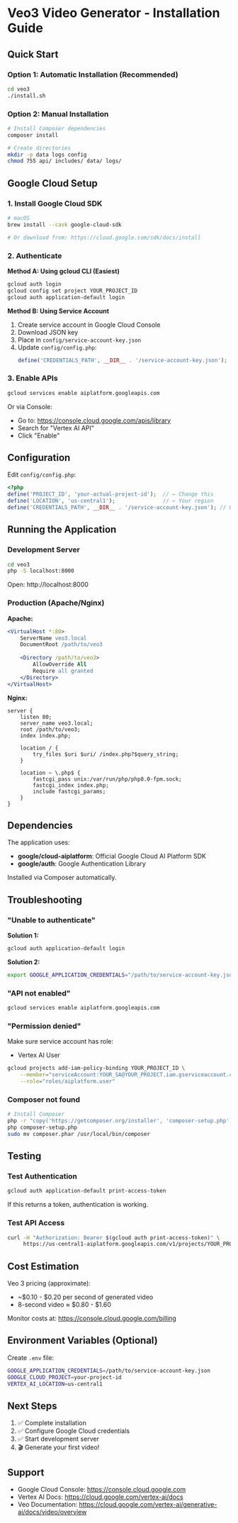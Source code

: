 # Veo3 Video Generator - Installation Guide

## Quick Start

### Option 1: Automatic Installation (Recommended)

```bash
cd veo3
./install.sh
```

### Option 2: Manual Installation

```bash
# Install Composer dependencies
composer install

# Create directories
mkdir -p data logs config
chmod 755 api/ includes/ data/ logs/
```

## Google Cloud Setup

### 1. Install Google Cloud SDK

```bash
# macOS
brew install --cask google-cloud-sdk

# Or download from: https://cloud.google.com/sdk/docs/install
```

### 2. Authenticate

**Method A: Using gcloud CLI (Easiest)**
```bash
gcloud auth login
gcloud config set project YOUR_PROJECT_ID
gcloud auth application-default login
```

**Method B: Using Service Account**
1. Create service account in Google Cloud Console
2. Download JSON key
3. Place in `config/service-account-key.json`
4. Update `config/config.php`:
   ```php
   define('CREDENTIALS_PATH', __DIR__ . '/service-account-key.json');
   ```

### 3. Enable APIs

```bash
gcloud services enable aiplatform.googleapis.com
```

Or via Console:
- Go to: https://console.cloud.google.com/apis/library
- Search for "Vertex AI API"
- Click "Enable"

## Configuration

Edit `config/config.php`:

```php
<?php
define('PROJECT_ID', 'your-actual-project-id');  // ← Change this
define('LOCATION', 'us-central1');               // ← Your region
define('CREDENTIALS_PATH', __DIR__ . '/service-account-key.json'); // Optional
```

## Running the Application

### Development Server

```bash
cd veo3
php -S localhost:8000
```

Open: http://localhost:8000

### Production (Apache/Nginx)

**Apache:**
```apache
<VirtualHost *:80>
    ServerName veo3.local
    DocumentRoot /path/to/veo3
    
    <Directory /path/to/veo3>
        AllowOverride All
        Require all granted
    </Directory>
</VirtualHost>
```

**Nginx:**
```nginx
server {
    listen 80;
    server_name veo3.local;
    root /path/to/veo3;
    index index.php;
    
    location / {
        try_files $uri $uri/ /index.php?$query_string;
    }
    
    location ~ \.php$ {
        fastcgi_pass unix:/var/run/php/php8.0-fpm.sock;
        fastcgi_index index.php;
        include fastcgi_params;
    }
}
```

## Dependencies

The application uses:

- **google/cloud-aiplatform**: Official Google Cloud AI Platform SDK
- **google/auth**: Google Authentication Library

Installed via Composer automatically.

## Troubleshooting

### "Unable to authenticate"

**Solution 1:**
```bash
gcloud auth application-default login
```

**Solution 2:**
```bash
export GOOGLE_APPLICATION_CREDENTIALS="/path/to/service-account-key.json"
```

### "API not enabled"

```bash
gcloud services enable aiplatform.googleapis.com
```

### "Permission denied"

Make sure service account has role:
- Vertex AI User

```bash
gcloud projects add-iam-policy-binding YOUR_PROJECT_ID \
    --member="serviceAccount:YOUR_SA@YOUR_PROJECT.iam.gserviceaccount.com" \
    --role="roles/aiplatform.user"
```

### Composer not found

```bash
# Install Composer
php -r "copy('https://getcomposer.org/installer', 'composer-setup.php');"
php composer-setup.php
sudo mv composer.phar /usr/local/bin/composer
```

## Testing

### Test Authentication

```bash
gcloud auth application-default print-access-token
```

If this returns a token, authentication is working.

### Test API Access

```bash
curl -H "Authorization: Bearer $(gcloud auth print-access-token)" \
     https://us-central1-aiplatform.googleapis.com/v1/projects/YOUR_PROJECT_ID/locations/us-central1/endpoints
```

## Cost Estimation

Veo 3 pricing (approximate):
- ~$0.10 - $0.20 per second of generated video
- 8-second video ≈ $0.80 - $1.60

Monitor costs at: https://console.cloud.google.com/billing

## Environment Variables (Optional)

Create `.env` file:

```bash
GOOGLE_APPLICATION_CREDENTIALS=/path/to/service-account-key.json
GOOGLE_CLOUD_PROJECT=your-project-id
VERTEX_AI_LOCATION=us-central1
```

## Next Steps

1. ✅ Complete installation
2. ✅ Configure Google Cloud credentials
3. ✅ Start development server
4. 🎬 Generate your first video!

## Support

- Google Cloud Console: https://console.cloud.google.com
- Vertex AI Docs: https://cloud.google.com/vertex-ai/docs
- Veo Documentation: https://cloud.google.com/vertex-ai/generative-ai/docs/video/overview
